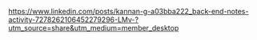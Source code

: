 https://www.linkedin.com/posts/kannan-g-a03bba222_back-end-notes-activity-7278262106452279296-LMv-?utm_source=share&utm_medium=member_desktop


